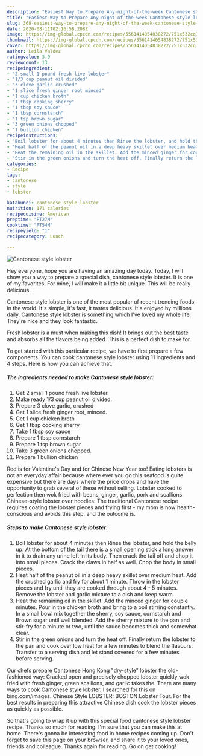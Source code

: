 ```yaml
---
description: "Easiest Way to Prepare Any-night-of-the-week Cantonese style lobster"
title: "Easiest Way to Prepare Any-night-of-the-week Cantonese style lobster"
slug: 368-easiest-way-to-prepare-any-night-of-the-week-cantonese-style-lobster
date: 2020-08-11T02:16:58.208Z
image: https://img-global.cpcdn.com/recipes/5561414054838272/751x532cq70/cantonese-style-lobster-recipe-main-photo.jpg
thumbnail: https://img-global.cpcdn.com/recipes/5561414054838272/751x532cq70/cantonese-style-lobster-recipe-main-photo.jpg
cover: https://img-global.cpcdn.com/recipes/5561414054838272/751x532cq70/cantonese-style-lobster-recipe-main-photo.jpg
author: Leila Valdez
ratingvalue: 3.9
reviewcount: 13
recipeingredient:
- "2 small 1 pound fresh live lobster"
- "1/3 cup peanut oil divided"
- "3 clove garlic crushed"
- "1 slice fresh ginger root minced"
- "1 cup chicken broth"
- "1 tbsp cooking sherry"
- "1 tbsp soy sauce"
- "1 tbsp cornstarch"
- "1 tsp brown sugar"
- "3 green onions chopped"
- "1 bullion chicken"
recipeinstructions:
- "Boil lobster for about 4 minutes then Rinse the lobster, and hold the belly up. At the bottom of the tail there is a small opening stick a long answer in it to drain any urine left in its body. Then crack the tail off and chop it into small pieces. Crack the claws in half as well. Chop the body in small pieces."
- "Heat half of the peanut oil in a deep heavy skillet over medium heat. Add the crushed garlic and fry for about 1 minute. Throw in the lobster pieces and fry until they are cooked through about 4 - 5 minutes. Remove the lobster and garlic mixture to a dish and keep warm."
- "Heat the remaining oil in the skillet. Add the minced ginger for couple minutes. Pour in the chicken broth and bring to a boil stirring constantly. In a small bowl mix together the sherry, soy sauce, cornstarch and Brown sugar until well blended. Add the sherry mixture to the pan and stir-fry for a minute or two, until the sauce becomes thick and somewhat clear."
- "Stir in the green onions and turn the heat off. Finally return the lobster to the pan and cook over low heat for a few minutes to blend the flavours. Transfer to a serving dish and let stand covered for a few minutes before serving."
categories:
- Recipe
tags:
- cantonese
- style
- lobster

katakunci: cantonese style lobster 
nutrition: 171 calories
recipecuisine: American
preptime: "PT27M"
cooktime: "PT54M"
recipeyield: "1"
recipecategory: Lunch

---
```



![Cantonese style lobster](https://img-global.cpcdn.com/recipes/5561414054838272/751x532cq70/cantonese-style-lobster-recipe-main-photo.jpg)

Hey everyone, hope you are having an amazing day today. Today, I will show you a way to prepare a special dish, cantonese style lobster. It is one of my favorites. For mine, I will make it a little bit unique. This will be really delicious.

Cantonese style lobster is one of the most popular of recent trending foods in the world. It's simple, it's fast, it tastes delicious. It's enjoyed by millions daily. Cantonese style lobster is something which I've loved my whole life. They're nice and they look fantastic.

Fresh lobster is a must when making this dish! It brings out the best taste and absorbs all the flavors being added. This is a perfect dish to make for.


To get started with this particular recipe, we have to first prepare a few components. You can cook cantonese style lobster using 11 ingredients and 4 steps. Here is how you can achieve that.

<!--inarticleads1-->

##### The ingredients needed to make Cantonese style lobster:

1. Get 2 small 1 pound fresh live lobster.
1. Make ready 1/3 cup peanut oil divided.
1. Prepare 3 clove garlic, crushed
1. Get 1 slice fresh ginger root, minced.
1. Get 1 cup chicken broth
1. Get 1 tbsp cooking sherry
1. Take 1 tbsp soy sauce
1. Prepare 1 tbsp cornstarch
1. Prepare 1 tsp brown sugar
1. Take 3 green onions chopped.
1. Prepare 1 bullion chicken


Red is for Valentine&#39;s Day and for Chinese New Year too! Eating lobsters is not an everyday affair because where ever you go this seafood is quite expensive but there are days where the price drops and have the opportunity to grab several of these without selling. Lobster cooked to perfection then wok fried with beans, ginger, garlic, pork and scallions. Chinese-style lobster over noodles: The traditional Cantonese recipe requires coating the lobster pieces and frying first - my mom is now health-conscious and avoids this step, and the outcome is. 

<!--inarticleads2-->

##### Steps to make Cantonese style lobster:

1. Boil lobster for about 4 minutes then Rinse the lobster, and hold the belly up. At the bottom of the tail there is a small opening stick a long answer in it to drain any urine left in its body. Then crack the tail off and chop it into small pieces. Crack the claws in half as well. Chop the body in small pieces.
1. Heat half of the peanut oil in a deep heavy skillet over medium heat. Add the crushed garlic and fry for about 1 minute. Throw in the lobster pieces and fry until they are cooked through about 4 - 5 minutes. Remove the lobster and garlic mixture to a dish and keep warm.
1. Heat the remaining oil in the skillet. Add the minced ginger for couple minutes. Pour in the chicken broth and bring to a boil stirring constantly. In a small bowl mix together the sherry, soy sauce, cornstarch and Brown sugar until well blended. Add the sherry mixture to the pan and stir-fry for a minute or two, until the sauce becomes thick and somewhat clear.
1. Stir in the green onions and turn the heat off. Finally return the lobster to the pan and cook over low heat for a few minutes to blend the flavours. Transfer to a serving dish and let stand covered for a few minutes before serving.


Our chefs prepare Cantonese Hong Kong &#34;dry-style&#34; lobster the old-fashioned way: Cracked open and precisely chopped lobster quickly wok fried with fresh ginger, green scallions, and garlic takes the. There are many ways to cook Cantonese style lobster. I searched for this on bing.com/images. Chinese Style LOBSTER: BOSTON Lobster Tour. For the best results in preparing this attractive Chinese dish cook the lobster pieces as quickly as possible. 

So that's going to wrap it up with this special food cantonese style lobster recipe. Thanks so much for reading. I'm sure that you can make this at home. There's gonna be interesting food in home recipes coming up. Don't forget to save this page on your browser, and share it to your loved ones, friends and colleague. Thanks again for reading. Go on get cooking!
